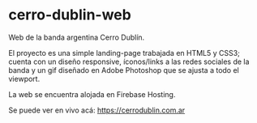 # cerro-dublin-web

Web de la banda argentina Cerro Dublín.

El proyecto es una simple landing-page trabajada en HTML5 y CSS3; cuenta con un diseño responsive, íconos/links a las redes sociales de la banda y un gif diseñado en Adobe Photoshop que se ajusta a todo el viewport.

La web se encuentra alojada en Firebase Hosting.

Se puede ver en vivo acá: https://cerrodublin.com.ar
